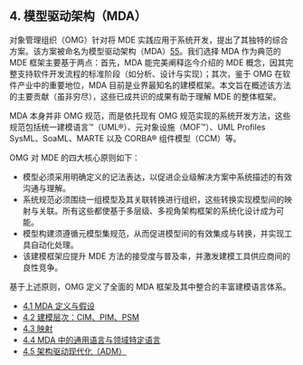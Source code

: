 ## 4. 模型驱动架构（MDA）

对象管理组织（OMG）针对将 MDE 实践应用于系统开发，提出了其独特的综合方案。该方案被命名为模型驱动架构（MDA）[55](../bibliography.md#55)。我们选择 MDA 作为典范的 MDE 框架主要基于两点：首先，MDA 能完美阐释迄今介绍的 MDE 概念，因其完整支持软件开发流程的标准阶段（如分析、设计与实现）；其次，鉴于 OMG 在软件产业中的重要地位，MDA 目前是业界最知名的建模框架。本文旨在概述该方法的主要贡献（虽非穷尽），这些已成共识的成果有助于理解 MDE 的整体框架。

MDA 本身并非 OMG 规范，而是依托现有 OMG 规范实现的系统开发方法，这些规范包括统一建模语言™（UML®）、元对象设施（MOF™）、UML Profiles SysML、SoaML、MARTE 以及 CORBA® 组件模型（CCM）等。

OMG 对 MDE 的四大核心原则如下：

- 模型必须采用明确定义的记法表达，以促进企业级解决方案中系统描述的有效沟通与理解。
- 系统规范必须围绕一组模型及其关联转换进行组织，这些转换实现模型间的映射与关联。所有这些都使基于多层级、多视角架构框架的系统化设计成为可能。
- 模型构建须遵循元模型集规范，从而促进模型间的有效集成与转换，并实现工具自动化处理。
- 该建模框架应提升 MDE 方法的接受度与普及率，并激发建模工具供应商间的良性竞争。

基于上述原则，OMG 定义了全面的 MDA 框架及其中整合的丰富建模语言体系。

- [4.1 MDA 定义与假设](1.md)
- [4.2 建模层次：CIM、PIM、PSM](2.md)
- [4.3 映射](3.md)
- [4.4 MDA 中的通用语言与领域特定语言](4.md)
- [4.5 架构驱动现代化（ADM）](5.md)
